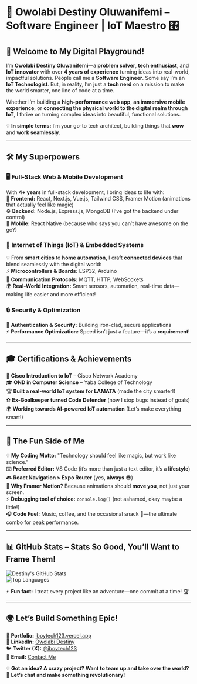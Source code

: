  # 🚀 Owolabi Destiny Oluwanifemi – Software Engineer | IoT Maestro 🎛️  

## 👋 Welcome to My Digital Playground!  

I’m **Owolabi Destiny Oluwanifemi**—a **problem solver**, **tech enthusiast**, and **IoT innovator** with over **4 years of experience** turning ideas into real-world, impactful solutions. People call me a **Software Engineer**. Some say I’m an **IoT Technologist**. But, in reality, I’m just a **tech nerd** on a mission to make the world smarter, one line of code at a time.  

Whether I’m building a **high-performance web app**, **an immersive mobile experience**, or **connecting the physical world to the digital realm through IoT**, I thrive on turning complex ideas into beautiful, functional solutions.  

💡 **In simple terms:** I’m your go-to tech architect, building things that **wow** and **work seamlessly**.

---

## 🛠️ **My Superpowers**  

### **🖥️ Full-Stack Web & Mobile Development**  
With **4+ years** in full-stack development, I bring ideas to life with:  
🚀 **Frontend:** React, Next.js, Vue.js, Tailwind CSS, Framer Motion (animations that actually feel like magic)  
⚙️ **Backend:** Node.js, Express.js, MongoDB (I’ve got the backend under control)  
📱 **Mobile:** React Native (because who says you can’t have awesome on the go?)

### **🔌 Internet of Things (IoT) & Embedded Systems**  
💡 From **smart cities** to **home automation**, I craft **connected devices** that blend seamlessly with the digital world:  
⚡ **Microcontrollers & Boards:** ESP32, Arduino  
📡 **Communication Protocols:** MQTT, HTTP, WebSockets  
🌍 **Real-World Integration:** Smart sensors, automation, real-time data—making life easier and more efficient!

### **🔒 Security & Optimization**  
🔐 **Authentication & Security:** Building iron-clad, secure applications  
⚡ **Performance Optimization:** Speed isn’t just a feature—it’s a **requirement**!  

---

## 🎓 **Certifications & Achievements**  

📜 **Cisco Introduction to IoT** – Cisco Network Academy  
🎓 **OND in Computer Science** – Yaba College of Technology  
🏆 **Built a real-world IoT system for LAMATA** (made the city smarter!)  
⚽ **Ex-Goalkeeper turned Code Defender** (now I stop bugs instead of goals)  
🌍 **Working towards AI-powered IoT automation** (Let’s make everything smart!)

---

## 🤯 **The Fun Side of Me**  

💡 **My Coding Motto:** "Technology should feel like magic, but work like science."  
⌨️ **Preferred Editor:** VS Code (it’s more than just a text editor, it’s a **lifestyle**)  
🎮 **React Navigation > Expo Router** (yes, **always** 😎)  
🎨 **Why Framer Motion?** Because animations should **move you**, not just your screen.  
⚡ **Debugging tool of choice:** `console.log()` (not ashamed, okay maybe a little!)  
🎧 **Code Fuel:** Music, coffee, and the occasional snack 🥨—the ultimate combo for peak performance.  

---

## 📊 **GitHub Stats – Stats So Good, You’ll Want to Frame Them!**  

![Destiny's GitHub Stats](https://github-readme-stats.vercel.app/api?username=owolabijunior12&show_icons=true&theme=radical)  
![Top Languages](https://github-readme-stats.vercel.app/api/top-langs/?username=owolabijunior12&layout=compact&theme=radical)

⚡ **Fun fact:** I treat every project like an adventure—one commit at a time! 🏆  

---

## 🌍 **Let’s Build Something Epic!**  

🚀 **Portfolio:** [iboytech123.vercel.app](https://iboytech123.vercel.app/)  
📍 **LinkedIn:** [Owolabi Destiny](https://www.linkedin.com/in/owolabi-destiny-oluwanifemi-231222265)  
🐦 **Twitter (X):** [@iboytech123](https://twitter.com/iboytech123)  
📧 **Email:** [Contact Me](mailto:owolabijunior12@gmail.com)  

💡 **Got an idea? A crazy project? Want to team up and take over the world?**  
🔗 **Let’s chat and make something revolutionary!**
